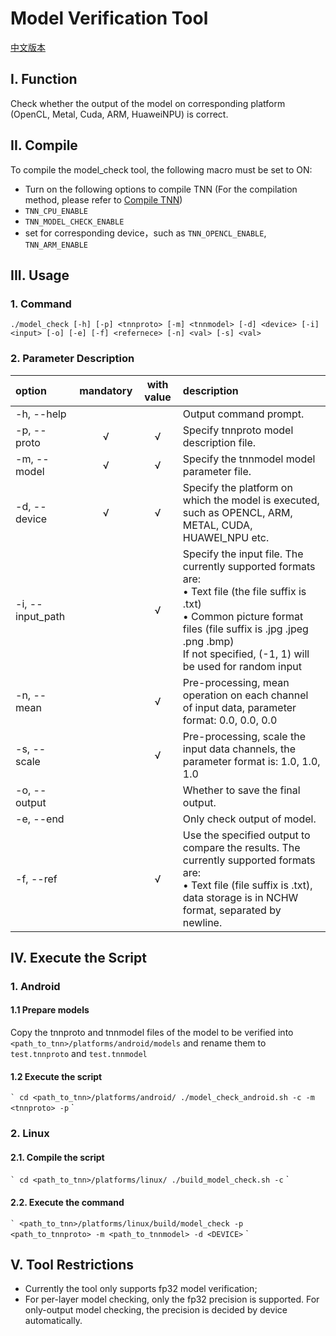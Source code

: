 # Model Verification Tool

[中文版本](../../cn/development/model_check.md)

## I. Function
Check whether the output of the model on corresponding platform (OpenCL, Metal, Cuda, ARM, HuaweiNPU) is correct.

## II. Compile
To compile the model_check tool, the following macro must be set to ON:  
* Turn on the following options to compile TNN (For the compilation method, please refer to [Compile TNN](../user/compile_en.md))
* `TNN_CPU_ENABLE`  
* `TNN_MODEL_CHECK_ENABLE`
* set for corresponding device，such as `TNN_OPENCL_ENABLE`, `TNN_ARM_ENABLE`

## III. Usage
### 1. Command
```
./model_check [-h] [-p] <tnnproto> [-m] <tnnmodel> [-d] <device> [-i] <input> [-o] [-e] [-f] <refernece> [-n] <val> [-s] <val>
```
### 2. Parameter Description
|option           |mandatory|with value |description                                       |  
|:------------------|:------:|:-----:|:-------------------------------------------|  
|-h, --help         |        |       |Output command prompt.                                |  
|-p, --proto        |&radic; |&radic;|Specify tnnproto model description file.                   |   
|-m, --model        |&radic; |&radic;|Specify the tnnmodel model parameter file.                   |  
|-d, --device       |&radic; |&radic;|Specify the platform on which the model is executed, such as OPENCL, ARM, METAL, CUDA, HUAWEI_NPU etc.    |  
|-i, --input_path   |        |&radic;|Specify the input file. The currently supported formats are:<br>&bull; Text file (the file suffix is ​​.txt)<br>&bull; Common picture format files (file suffix is ​​.jpg .jpeg .png .bmp)<br>If not specified, (-1, 1) will be used for random input|  
|-n, --mean         |        |&radic;|Pre-processing, mean operation on each channel of input data, parameter format: 0.0, 0.0, 0.0|  
|-s, --scale        |        |&radic;|Pre-processing, scale the input data channels, the parameter format is: 1.0, 1.0, 1.0|  
|-o, --output       |        |       |Whether to save the final output.                           |  
|-e, --end          |        |       |Only check output of model.                           |  
|-f, --ref          |        |&radic;|Use the specified output to compare the results. The currently supported formats are:<br>&bull; Text file (file suffix is ​​.txt), data storage is in NCHW format, separated by newline.|



## IV. Execute the Script
### 1. Android
#### 1.1 Prepare models
Copy the tnnproto and tnnmodel files of the model to be verified into `<path_to_tnn>/platforms/android/models` and rename them to` test.tnnproto` and `test.tnnmodel`
#### 1.2 Execute the script
`` `
cd <path_to_tnn>/platforms/android/
./model_check_android.sh -c -m <tnnproto> -p
`` `
### 2. Linux
#### 2.1. Compile the script
`` `
cd <path_to_tnn>/platforms/linux/
./build_model_check.sh -c
`` `
#### 2.2. Execute the command
`` `
<path_to_tnn>/platforms/linux/build/model_check -p <path_to_tnnproto> -m <path_to_tnnmodel> -d <DEVICE>
`` `

## V. Tool Restrictions
* Currently the tool only supports fp32 model verification;
* For per-layer model checking, only the fp32 precision is supported. For only-output model checking, the precision is decided by device automatically.
